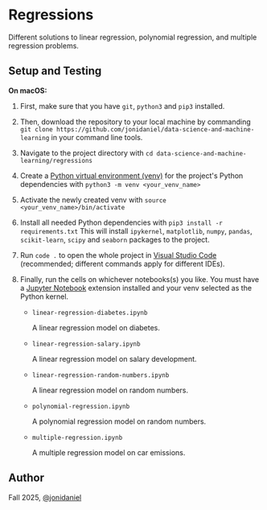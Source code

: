 # Regressions

Different solutions to linear regression, polynomial regression, and multiple regression problems.

## Setup and Testing

**On macOS:**

1. First, make sure that you have `git`, `python3` and `pip3` installed.

2. Then, download the repository to your local machine by commanding `git clone https://github.com/jonidaniel/data-science-and-machine-learning` in your command line tools.

3. Navigate to the project directory with `cd data-science-and-machine-learning/regressions`

4. Create a [Python virtual environment (venv)](https://docs.python.org/3/library/venv.html) for the project's Python dependencies with `python3 -m venv <your_venv_name>`

5. Activate the newly created venv with `source <your_venv_name>/bin/activate`

6. Install all needed Python dependencies with `pip3 install -r requirements.txt` This will install `ipykernel`, `matplotlib`, `numpy`, `pandas`, `scikit-learn`, `scipy` and `seaborn` packages to the project.

7. Run `code .` to open the whole project in [Visual Studio Code](https://code.visualstudio.com/) (recommended; different commands apply for different IDEs).

8. Finally, run the cells on whichever notebooks(s) you like. You must have a [Jupyter Notebook](https://jupyter.org/) extension installed and your venv selected as the Python kernel.

   - `linear-regression-diabetes.ipynb`

     A linear regression model on diabetes.

   - `linear-regression-salary.ipynb`

     A linear regression model on salary development.

   - `linear-regression-random-numbers.ipynb`

     A linear regression model on random numbers.

   - `polynomial-regression.ipynb`

     A polynomial regression model on random numbers.

   - `multiple-regression.ipynb`

     A multiple regression model on car emissions.

## Author

Fall 2025, [@jonidaniel](https://github.com/jonidaniel)
